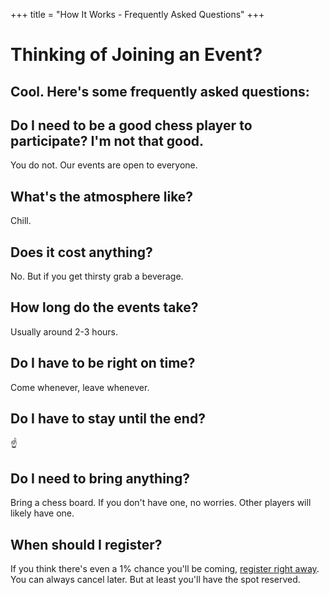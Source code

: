 +++
title = "How It Works - Frequently Asked Questions"
+++

<div class="text-center">
    <h1 class="display-4 fw-bold  mb-4">Thinking of Joining an Event?</h1>
    <h2 class="text-muted mb-4"> Cool. Here's some frequently asked questions:</h2>
</div>
    <div class="mb-4">
        <h2 class="h5 fw-bold">Do I need to be a good chess player to participate? I'm not that good.</h2>
        <p>You do not. Our events are open to everyone.</p>
    </div>
    <div class="mb-4">
        <h2 class="h5 fw-bold">What's the atmosphere like?</h2>
        <p>Chill.</p>
    </div> 
    <div class="mb-4">
        <h2 class="h5 fw-bold">Does it cost anything?</h2>
        <p>No. But if you get thirsty grab a beverage.</p>
    </div>
    <div class="mb-4">
        <h2 class="h5 fw-bold">How long do the events take?</h2>
        <p>Usually around 2-3 hours.</p>
    </div>
    <div class="mb-4">
        <h2 class="h5 fw-bold">Do I have to be right on time?</h2>
        <p>Come whenever, leave whenever.</p>
    </div>
    <div class="mb-4">
        <h2 class="h5 fw-bold">Do I have to stay until the end?</h2>
        <p>☝️</p>
    </div>
    <div class="mb-4">
        <h2 class="h5 fw-bold">Do I need to bring anything?</h2>
        <p>Bring a chess board. If you don't have one, no worries. Other players will likely have one.</p>
    </div>
    <div class="mb-4">
        <h2 class="h5 fw-bold">When should I register?</h2>
        <p>If you think there's even a 1% chance you'll be coming, <a href="https://lu.ma/tbchess">register right away</a>. You can always cancel later. But at least you'll have the spot reserved.</p>
    </div>
      
